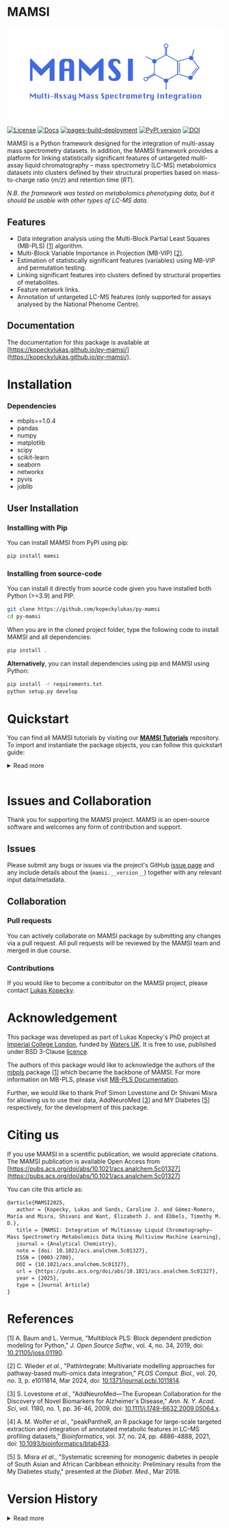 # MAMSI
![MAMSI_logo](https://github.com/kopeckylukas/py-mamsi/blob/main/docs/images/MAMSI_logo.png?raw=true)

[![License](https://img.shields.io/badge/License-BSD_3--Clause-blue.svg)](https://github.com/kopeckylukas/py-mamsi/blob/main/LICENSE)
[![Docs](https://img.shields.io/badge/docs-available-brightgreen.svg)](https://kopeckylukas.github.io/py-mamsi/) 
[![pages-build-deployment](https://github.com/kopeckylukas/py-mamsi/actions/workflows/pages/pages-build-deployment/badge.svg)](https://kopeckylukas.github.io/py-mamsi/)
[![PyPI version](https://img.shields.io/pypi/v/mamsi.svg)](https://pypi.org/project/mamsi/)
[![DOI](https://zenodo.org/badge/823594568.svg)](https://zenodo.org/doi/10.5281/zenodo.13619607)

MAMSI is a Python framework designed for the integration of multi-assay mass spectrometry datasets. 
In addition, the MAMSI framework provides a platform for linking statistically significant features of untargeted multi-assay liquid chromatography – mass spectrometry (LC-MS) metabolomics datasets into clusters defined by their structural properties based on mass-to-charge ratio (*m/z*) and retention time (*RT*).

*N.B. the framework was tested on metabolomics phenotyping data, but it should be usable with other types of LC-MS data.*


## Features
- Data integration analysis using the Multi-Block Partial Least Squares (MB-PLS) [[1](#references)] algorithm.
- Multi-Block Variable Importance in Projection (MB-VIP) [[2](#references)].
- Estimation of statistically significant features (variables) using MB-VIP and permutation testing.
- Linking significant features into clusters defined by structural properties of metabolites.
- Feature network links.
- Annotation of untargeted LC-MS features (only supported for assays analysed by the National Phenome Centre).

## Documentation
The documentation for this package is available at [https://kopeckylukas.github.io/py-mamsi/](https://kopeckylukas.github.io/py-mamsi/).

# Installation 
### Dependencies
- mbpls==1.0.4
- pandas
- numpy
- matplotlib
- scipy
- scikit-learn
- seaborn
- networkx
- pyvis
- joblib

## User Installation 

### Installing with Pip
You can install MAMSI from PyPI using pip: 
```bash
pip install mamsi
```

### Installing from source-code
You can install it directly from source code given you have installed both Python (>=3.9) and PIP.

```bash
git clone https://github.com/kopeckylukas/py-mamsi
cd py-mamsi
```

When you are in the cloned project folder, type the following code to install MAMSI and all dependencies: 
```bash
pip install .
```

**Alternatively**, you can install dependencies using pip and MAMSI using Python:
```bash
pip install -r requirements.txt
python setup.py develop
```

# Quickstart
You can find all MAMSI tutorials by visiting our **[MAMSI Tutorials](https://github.com/kopeckylukas/py-mamsi-tutorials)** repository. To import and instantiate the package objects, you can follow this quickstart guide:

<details>
<summary>Read more</summary>

**Load Packages**
```python 
from mamsi.mamsi_pls import MamsiPls
from mamsi.mamsi_struct_search import MamsiStructSearch
import pandas as pd
import numpy as np
```

**Load Sample Data and MamsiPls Model** 
<br> Data used within this quickstart guide originate from the AddNeuroMed cohort [[3](#references)] - dataset of Alzheimer's disease patients. 
You can download the sample data from this [link](https://github.com/kopeckylukas/py-mamsi-tutorials/tree/main/sample_data).


```python
metadata = pd.read_csv('./sample_data/alz_metadata.csv')
# The PLS algorithm requires the response variable to be numeric. 
# We will encode the outcome "Gender" (Biological Sex) as 1 for female and 0 for male subjects. 
y = metadata["Gender"].apply(lambda x: 1 if x == 'Female' else 0)

# Import LC-MS data
# Add prefix to the columns names. This will be crucial for interpreting the results later on.
hpos = pd.read_csv('./sample_data/alz_hpos.csv').add_prefix('HPOS_')
lpos = pd.read_csv('./sample_data/alz_lpos.csv').add_prefix('LPOS_')
lneg = pd.read_csv('./sample_data/alz_lneg.csv').add_prefix('LNEG_')
```

Fit MamsiPls Model and Estimate LVs
```python 
mamsipls = MamsiPls(n_components=1)
mamsipls.fit([hpos, lpos, lneg], y)
```

**Estimate Latent Variables and Feature Importance**
```python
mamsipls.estimate_lv([hpos, lpos, lneg], y, metric='auc')
```
<br> You can visualise the MB-VIP:
```python
mb_vip = mamsipls.mb_vip(plot=True)
```
or estimate empirical p-values for all features: 

```python
p_vals, null_vip = mamsipls.mb_vip_permtest([hpos, lpos, lneg], y, n_permutations=10000, return_scores=True)
```

**Interpret Statistically Significant Features**
```python
x = pd.concat([hpos, lpos, lneg], axis=1)

mask = np.where(p_vals < 0.01)
selected = x.iloc[:, mask[0]]
```
Use `MamsiStrustSearch` to search for structural links within the statistically significant features. <br>
Firstly, all features are split into retention time (*RT*) windows of 5 seconds intervals, then each RT window is searched for isotopologue signatures by searching mass differences of 1.00335 Da between mass-to-charge ratios (*m/z*) of the features; if two or more features resemble a mass isotopologue signature then they are grouped together. This is followed by a search for common adduct signatures. This is achieved by calculating hypothetical neutral masses based on common adducts in electrospray ionisation. If hypothetical neutral masses match for two or more features within a pre-defined tolerance (15 *ppm*) then these features are grouped together. Overlapping adduct clusters and isotopologue clusters are then merged to form structural clusters. Further, we search cross-assay clusters using [M+H]<sup>+</sup>/[M-H]<sup>-</sup> as link references. Additionally, our structural search tool, that utilises region of interest [(ROI) files](https://github.com/phenomecentre/npc-open-lcms) from peakPantheR [[4](#references)], allows for automated annotation of  some features based on the *RT* for a given chromatography and *m/z*.
   
```python
struct = MamsiStructSearch(rt_win=5, ppm=10)
struct.load_lcms(selected)
struct.get_structural_clusters(annotate=True)
```
Further, you can use the `MamsiStrustSearch.get_correlation_clusters()` method to find correlation clusters.
```python
struct.get_correlation_clusters(flat_method='silhouette', max_clusters=11)
```
Finally, we visualise the structural relationships using a network plot. The different node colours represent different flattened hierarchical correlation clusters, while the edges between nodes identify their structural links. You can also save the network as an NX object and review in Cytoscape to get better insight on what the structural relationships between individual features are (e.g. adduct links, isotopologues, cross-assay links).
```python
network = struct.get_structural_network(include_all=True, interactive=False, labels=True, return_nx_object=True)
```
</details>
<br>

# Issues and Collaboration
Thank you for supporting the MAMSI project. MAMSI is an open-source software and welcomes any form of contribution and support.

## Issues
Please submit any bugs or issues via the project's GitHub [issue page](https://github.com/kopeckylukas/py-mamsi/issues) and any include details about the (```mamsi.__version__```) together with any relevant input data/metadata. 

## Collaboration
### Pull requests
You can actively collaborate on MAMSI package by submitting any changes via a pull request. All pull requests will be reviewed by the MAMSI team and merged in due course. 

### Contributions
If you would like to become a contributor on the MAMSI project, please contact [Lukas Kopecky](https://profiles.imperial.ac.uk/l.kopecky22).

# Acknowledgement
This package was developed as part of Lukas Kopecky's PhD project at [Imperial College London](https://www.imperial.ac.uk/metabolism-digestion-reproduction/research/systems-medicine/), funded by [Waters UK](https://www.waters.com/nextgen/gb/en.html). It is free to use, published under BSD 3-Clause [licence](./LICENCE).

The authors of this package would like to acknowledge the authors of the [mbpls](https://pypi.org/project/mbpls/) package [[1](#references)] which became the backbone of MAMSI. For more information on MB-PLS, please visit [MB-PLS Documentation](https://mbpls.readthedocs.io/en/latest/index.html).

Further, we would like to thank Prof Simon Lovestone and Dr Shivani Misra for allowing us to use their data, AddNeuroMed [[3](#references)] and MY Diabetes [[5](#references)] respectively, for the development of this package. 

# Citing us
If you use MAMSI in a scientific publication, we would appreciate citations. The MAMSI publication is available Open Access from [https://pubs.acs.org/doi/abs/10.1021/acs.analchem.5c01327](https://pubs.acs.org/doi/abs/10.1021/acs.analchem.5c01327)

You can cite this article as: 

```
@article{MAMSI2025,
   author = {Kopecky, Lukas and Sands, Caroline J. and Gómez-Romero, María and Misra, Shivani and Want, Elizabeth J. and Ebbels, Timothy M. D.},
   title = {MAMSI: Integration of Multiassay Liquid Chromatography–Mass Spectrometry Metabolomics Data Using Multiview Machine Learning},
   journal = {Analytical Chemistry},
   note = {doi: 10.1021/acs.analchem.5c01327},
   ISSN = {0003-2700},
   DOI = {10.1021/acs.analchem.5c01327},
   url = {https://pubs.acs.org/doi/abs/10.1021/acs.analchem.5c01327},
   year = {2025},
   type = {Journal Article}
}
```

# References
[1] A. Baum and L. Vermue, "Multiblock PLS: Block dependent prediction modeling for Python," *J. Open Source Softw.*, vol. 4, no. 34, 2019, doi: [10.21105/joss.01190](https://joss.theoj.org/papers/10.21105/joss.01190).

[2] C. Wieder *et al.*, "PathIntegrate: Multivariate modelling approaches for pathway-based multi-omics data integration," *PLOS Comput. Biol.*, vol. 20, no. 3, p. e1011814, Mar 2024, doi: [10.1371/journal.pcbi.1011814](https://pubmed.ncbi.nlm.nih.gov/38527092/).

[3] S. Lovestone *et al.*, "AddNeuroMed—The European Collaboration for the Discovery of Novel Biomarkers for Alzheimer's Disease," *Ann. N. Y. Acad. Sci*, vol. 1180, no. 1, pp. 36-46, 2009, doi: [10.1111/j.1749-6632.2009.05064.x](https://nyaspubs.onlinelibrary.wiley.com/doi/10.1111/j.1749-6632.2009.05064.x).

[4] A. M. Wolfer *et al.*, "peakPantheR, an R package for large-scale targeted extraction and integration of annotated metabolic features in LC–MS profiling datasets," *Bioinformatics*, vol. 37, no. 24, pp. 4886-4888, 2021, doi: [10.1093/bioinformatics/btab433](https://academic.oup.com/bioinformatics/article/37/24/4886/6298587).

[5] S. Misra *et al.*, "Systematic screening for monogenic diabetes in people of South Asian and African Caribbean ethnicity: Preliminary results from the My Diabetes study," presented at the *Diabet. Med.*, Mar 2018.

# Version History
<details>
<summary>Read more</summary>

## v1.0.5
**Minor Bug Fixes**
- Update randint high in `.montecarlo_cv()` from 4_294_967_296 to 2_147_483_647 to comply with systems where Windows defaults to stricter 32-bit behaviour.

## v1.0.4
**New Features**
- Parallelised `.kfold_cv()`
- Parallelised `.montecarlo_cv()`
- Parallelised `.estimate_lv()`
- Parallelised `.mb_vip_permtest()`

## v1.0.3
**New Features** 
- *k*-fold cross-validation implemented as a method `.kfold_cv()` that can be used for model performance evaluation. This method includes GroupKFold option.
- Monte Carlo cross-validaton (MCCV), also nown as 'random sampling cross-validation' implemented as a method `.montecarlo_cv()` that can be used for model performance evaluation.
- `.estimate_lv()` method now allows to choose between *k*-fold CV and MC-CV using parameter `method`

**Bug Fixes and Behavioural Changes**
- Plot title for `.block_importance()` fixed.
- For regression analysis, MSE metric changed to RMSE
- For `.estimate_lv()` method, parameter `y_continuous=False` was replaced with `classification=True` 


## v1.0.2
**New Features**
- New method 'MamsiPls.block_importance()': Calculate the block importance for each block in the multiblock PLS model and plot the results.

**Minor Bug Fixes and Behaviour Changes**
- Behavioural changes for `MamsiPls.mb_vip()`: The MB-VIP plot is now printed by default, scores are not returned by default. New default arguments (plot=True, get_scores=False).
- Argument changes for `MamsiPls.estimate_lv()`: Old Arguments (no_folds, n_components) changed to (n_slplits, max_components) respectively. 
- Plots: 'Verdana' is no longer the default font. The default font changed to Matplotlib default 'DejaVu Sans'.
- Updates to `MamsiStructSearch` class to comply with future warnings - Pandas 3.0.


## v1.0.1
**Minor Bugs Update** 
- Fixes instances where flattened correlation clusters were misaligned to structural clusters.
- Readme licence badge links directly to GitHub licence file (URL).


## v1.0.0
**Initial Release**
</details>